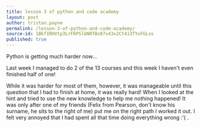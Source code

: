 ```yaml
---
title: lesson 3 of python and code academy
layout: post
author: tristan.payne
permalink: /lesson-3-of-python-and-code-academy/
source-id: 1BkfIRHVtp3LrFKPSlbNRTBs07v43x2Ct413TYuFGLss
published: true
---
```

Python is getting much harder now…

Last week I managed to do 2 of the 13 courses and this week I haven't even finished half of one!

While it was harder for most of them, however, it was manageable until this question that I had to finish at home, it was really hard! When I looked at the hint and tried to use the new knowledge to help me nothing happened! It was only after one of my friends (Felix from Pearson, don't know his surname, he sits to the right of me) put me on the right path I worked it out. I felt very annoyed that I had spent all that time doing everything wrong :’( .

